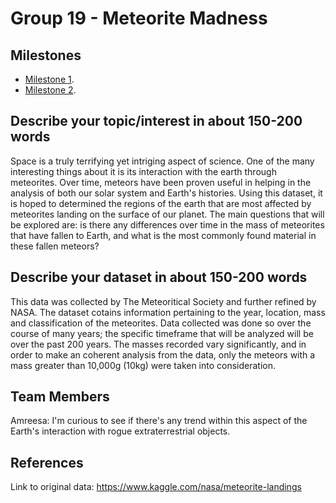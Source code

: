 # Group 19 - Meteorite Madness

## Milestones

- [Milestone 1](<https://github.com/data301-2021-summer2/project-group19-project/blob/main/analysis/person1/LoadingData.ipynb>).
- [Milestone 2](<https://github.com/data301-2021-summer2/project-group19-project/blob/main/analysis/person1/milestone2.ipynb>).

## Describe your topic/interest in about 150-200 words

Space is a truly terrifying yet intriging aspect of science. One of the many interesting things about it is its interaction with the earth through meteorites. Over time, meteors have been proven useful in helping in the analysis of both our solar system and Earth's histories. Using this dataset, it is hoped to determined the regions of the earth that are most affected by meteorites landing on the surface of our planet. The main questions that will be explored are: is there any differences over time in the mass of meteorites that have fallen to Earth, and what is the most commonly found material in these fallen meteors?

## Describe your dataset in about 150-200 words

This data was collected by The Meteoritical Society and further refined by NASA. The dataset cotains information pertaining to the year, location, mass and classification of the meteorites. Data collected was done so over the course of many years; the specific timeframe that will be analyzed will be over the past 200 years. The masses recorded vary significantly, and in order to make an coherent analysis from the data, only the meteors with a mass greater than 10,000g (10kg) were taken into consideration. 


## Team Members

Amreesa: I'm curious to see if there's any trend within this aspect of the Earth's interaction with rogue extraterrestrial objects. 


## References

Link to original data: https://www.kaggle.com/nasa/meteorite-landings

